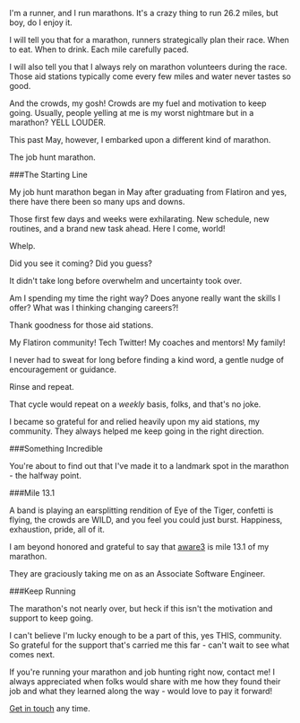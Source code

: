 


I'm a runner, and I run marathons. It's a crazy thing to run 26.2 miles, but boy, do I enjoy it.

I will tell you that for a marathon, runners strategically plan their race. When to eat. When to drink. Each mile carefully paced.

I will also tell you that I always rely on marathon volunteers during the race. Those aid stations typically come every few miles and water never tastes so good.

And the crowds, my gosh! Crowds are my fuel and motivation to keep going. Usually, people yelling at me is my worst nightmare but in a marathon? YELL LOUDER.

This past May, however, I embarked upon a different kind of marathon. 

The job hunt marathon. 

###The Starting Line

My job hunt marathon began in May after graduating from Flatiron and yes, there have there been so many ups and downs.

Those first few days and weeks were exhilarating. New schedule, new routines, and a brand new task ahead. Here I come, world!

Whelp.

Did you see it coming? Did you guess?

It didn't take long before overwhelm and uncertainty took over. 

Am I spending my time the right way? Does anyone really want the skills I offer? What was I thinking changing careers?!

Thank goodness for those aid stations. 

My Flatiron community! Tech Twitter! My coaches and mentors! My family! 

I never had to sweat for long before finding a kind word, a gentle nudge of encouragement or guidance. 

Rinse and repeat. 

That cycle would repeat on a *weekly* basis, folks, and that's no joke. 

I became so grateful for and relied heavily upon my aid stations, my community. They always helped me keep going in the right direction.

###Something Incredible

You're about to find out that I've made it to a landmark spot in the marathon - the halfway point.

###Mile 13.1 

A band is playing an earsplitting rendition of Eye of the Tiger, confetti is flying, the crowds are WILD, and you feel you could just burst. Happiness, exhaustion, pride, all of it.  

I am beyond honored and grateful to say that [aware3](https://aware3.com/) is mile 13.1 of my marathon.

They are graciously taking me on as an Associate Software Engineer.

###Keep Running

The marathon's not nearly over, but heck if this isn't the motivation and support to keep going. 

I can't believe I'm lucky enough to be a part of this, yes THIS, community. So grateful for the support that's carried me this far - can't wait to see what comes next.

If you're running your marathon and job hunting right now, contact me! I always appreciated when folks would share with me how they found their job and what they learned along the way - would love to pay it forward!

[Get in touch](/pages/contacts) any time.